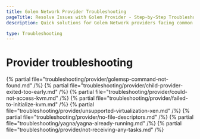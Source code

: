 ```yaml
---
title: Golem Network Provider Troubleshooting
pageTitle: Resolve Issues with Golem Provider - Step-by-Step Troubleshooting
description: Quick solutions for Golem Network providers facing common issues, including KVM setup, virtualization problems, and task handling.

type: Troubleshooting
---
```


# Provider troubleshooting

{% partial file="troubleshooting/provider/golemsp-command-not-found.md" /%}
{% partial file="troubleshooting/provider/child-provider-exited-too-early.md" /%}
{% partial file="troubleshooting/provider/could-not-access-kvm.md" /%}
{% partial file="troubleshooting/provider/failed-to-initialize-kvm.md" /%}
{% partial file="troubleshooting/provider/unsupported-virtualization-xen.md" /%}
{% partial file="troubleshooting/provider/no-file-descriptors.md" /%}
{% partial file="troubleshooting/yagna/yagna-already-running.md" /%}
{% partial file="troubleshooting/provider/not-receiving-any-tasks.md" /%}
